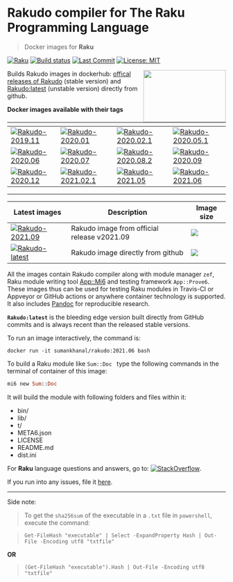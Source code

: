 # Rakudo compiler for The Raku Programming Language

> Docker images for **Raku**

[![Raku](https://img.shields.io/badge/Raku-v6.d-blue.svg)](https://raku.org/)
[![Build status](https://ci.appveyor.com/api/projects/status/jcu7g8cqao9mn3wj?svg=true)](https://ci.appveyor.com/project/sumanstats/rakudo)
[![Last Commit](https://img.shields.io/github/last-commit/sumanstats/rakudo)](https://github.com/sumanstats/rakudo)
[![License: MIT](https://img.shields.io/badge/License-MIT-yellow.svg)](https://opensource.org/licenses/MIT) 

<a href="https://raku.org/"><img src="https://i.imgur.com/Tkss808.png" width="190" height="120" align="right"></a>

Builds Rakudo images in dockerhub: [offical releases of Rakudo](https://github.com/rakudo/rakudo/releases) (stable version) and [Rakudo:latest](https://hub.docker.com/r/sumankhanal/rakudo) (unstable version) directly from github.
 

 
 **Docker images available with their tags**

  | <!-- -->                                                                                                               | <!-- -->                                                                                                                   | <!-- -->                                                                                                                   | <!-- -->                                                                                                                   |
  | ---------------------------------------------------------------------------------------------------------------------- | -------------------------------------------------------------------------------------------------------------------------- | -------------------------------------------------------------------------------------------------------------------------- | -------------------------------------------------------------------------------------------------------------------------- |
  | [![Rakudo-2019.11](https://img.shields.io/badge/Rakudo-2019.11-blue.svg)](https://hub.docker.com/r/sumankhanal/rakudo) | [![Rakudo-2020.01](https://img.shields.io/badge/Rakudo-2020.01-blue.svg)](https://hub.docker.com/r/sumankhanal/rakudo)     | [![Rakudo-2020.02.1](https://img.shields.io/badge/Rakudo-2020.02.1-blue.svg)](https://hub.docker.com/r/sumankhanal/rakudo) | [![Rakudo-2020.05.1](https://img.shields.io/badge/Rakudo-2020.05.1-blue.svg)](https://hub.docker.com/r/sumankhanal/rakudo) |
  | [![Rakudo-2020.06](https://img.shields.io/badge/Rakudo-2020.06-blue.svg)](https://hub.docker.com/r/sumankhanal/rakudo) | [![Rakudo-2020.07](https://img.shields.io/badge/Rakudo-2020.07-blue.svg)](https://hub.docker.com/r/sumankhanal/rakudo)     | [![Rakudo-2020.08.2](https://img.shields.io/badge/Rakudo-2020.08.2-blue.svg)](https://hub.docker.com/r/sumankhanal/rakudo) | [![Rakudo-2020.09](https://img.shields.io/badge/Rakudo-2020.09-blue.svg)](https://hub.docker.com/r/sumankhanal/rakudo)     |
  | [![Rakudo-2020.12](https://img.shields.io/badge/Rakudo-2020.12-blue.svg)](https://hub.docker.com/r/sumankhanal/rakudo) | [![Rakudo-2021.02.1](https://img.shields.io/badge/Rakudo-2021.02.1-blue.svg)](https://hub.docker.com/r/sumankhanal/rakudo) | [![Rakudo-2021.05](https://img.shields.io/badge/Rakudo-2021.05-blue.svg)](https://hub.docker.com/r/sumankhanal/rakudo)     | [![Rakudo-2021.06](https://img.shields.io/badge/Rakudo-2021.06-blue.svg)](https://hub.docker.com/r/sumankhanal/rakudo)     |


----

| Latest images                                                                                                          | Description                                 | Image size                                                               |
| ---------------------------------------------------------------------------------------------------------------------- | ------------------------------------------- | ------------------------------------------------------------------------ |
| [![Rakudo-2021.09](https://img.shields.io/badge/Rakudo-2021.09-blue.svg)](https://hub.docker.com/r/sumankhanal/rakudo) | Rakudo image from official release v2021.09 | ![](https://img.shields.io/docker/image-size/sumankhanal/rakudo/2021.09) |
| [![Rakudo-latest](https://img.shields.io/badge/Rakudo-latest-blue.svg)](https://hub.docker.com/r/sumankhanal/rakudo)   | Rakudo image directly from github           | ![](https://img.shields.io/docker/image-size/sumankhanal/rakudo/latest)  |




All the images contain Rakudo compiler along with module manager `zef`, Raku module writing tool [App::Mi6](https://github.com/skaji/mi6) and testing framework `App::Prove6`. These images thus can be used for testing Raku modules in Travis-CI or Appveyor or GitHub actions or anywhere container technology is supported. It also includes [Pandoc](https://pandoc.org/index.html) for reproducible research.


**`Rakudo:latest`** is the bleeding edge version built directly from GitHub commits and is always recent than the released stable versions.


To run an image interactively, the command is:

`docker run -it sumankhanal/rakudo:2021.06 bash`

To build a Raku module like  `Sum::Doc ` type the following commands in the terminal of container of this image:

  ```raku
  mi6 new Sum::Doc
  ```
  
It will build the module with following folders and files within it:

  - bin/
  - lib/
  - t/
  - META6.json
  - LICENSE
  - README.md
  - dist.ini
  
For **Raku** language questions and answers, go to: [![StackOverflow](https://img.shields.io/badge/stackoverflow-raku-orange.svg)](https://stackoverflow.com/questions/tagged/raku).


If you run into any issues, file it [here](https://github.com/sumanstats/rakudo/issues).

*** 

Side note:

>To get the `sha256sum` of the executable in a `.txt` file in `powershell`, execute the command:

>```
>Get-FileHash "executable" | Select -ExpandProperty Hash | Out-File -Encoding utf8 "txtfile" 
>```
 
 **OR**
 
>```
>(Get-FileHash "executable").Hash | Out-File -Encoding utf8 "txtfile"
>```
